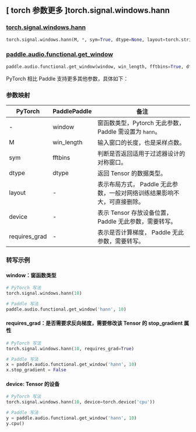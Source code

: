 ## [ torch 参数更多 ]torch.signal.windows.hann
### [torch.signal.windows.hann](https://pytorch.org/docs/stable/generated/torch.signal.windows.hann.html)

```python
torch.signal.windows.hann(M, *, sym=True, dtype=None, layout=torch.strided, device=None, requires_grad=False)
```

### [paddle.audio.functional.get_window](https://www.paddlepaddle.org.cn/documentation/docs/zh/2.6/api/paddle/audio/functional/get_window_cn.html#get-window)

```python
paddle.audio.functional.get_window(window, win_length, fftbins=True, dtype='float64')
```

PyTorch 相比 Paddle 支持更多其他参数，具体如下：
### 参数映射

| PyTorch       | PaddlePaddle | 备注                                                   |
| ------------- | ------------ | ------------------------------------------------------ |
| - | window |  窗函数类型，Pytorch 无此参数，Paddle 需设置为 `hann`。 |
| M  | win_length            | 输入窗口的长度，也是采样点数。 |
| sym        | fftbins       | 判断是否返回适用于过滤器设计的对称窗口。  |
| dtype        | dtype | 返回 Tensor 的数据类型。 |
| layout | -   | 表示布局方式， Paddle 无此参数，一般对网络训练结果影响不大，可直接删除。 |
| device | -   | 表示 Tensor 存放设备位置，Paddle 无此参数，需要转写。 |
| requires_grad | - | 表示是否计算梯度， Paddle 无此参数，需要转写。 |

### 转写示例

#### window：窗函数类型
```python
# PyTorch 写法
torch.signal.windows.hann(10)

# Paddle 写法
paddle.audio.functional.get_window('hann', 10)
```

#### requires_grad：是否需要求反向梯度，需要修改该 Tensor 的 stop_gradient 属性
```python
# PyTorch 写法
torch.signal.windows.hann(10, requires_grad=True)

# Paddle 写法
x = paddle.audio.functional.get_window('hann', 10)
x.stop_gradient = False
```

#### device: Tensor 的设备
```python
# PyTorch 写法
torch.signal.windows.hann(10, device=torch.device('cpu'))

# Paddle 写法
y = paddle.audio.functional.get_window('hann', 10)
y.cpu()
```
